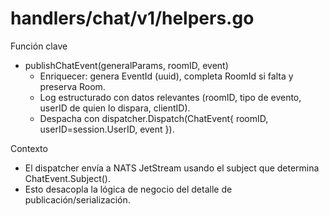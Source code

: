 # handlers/chat/v1/helpers.go

Función clave
- publishChatEvent(generalParams, roomID, event)
  - Enriquecer: genera EventId (uuid), completa RoomId si falta y preserva Room.
  - Log estructurado con datos relevantes (roomID, tipo de evento, userID de quien lo dispara, clientID).
  - Despacha con dispatcher.Dispatch(ChatEvent{ roomID, userID=session.UserID, event }).

Contexto
- El dispatcher envía a NATS JetStream usando el subject que determina ChatEvent.Subject().
- Esto desacopla la lógica de negocio del detalle de publicación/serialización.